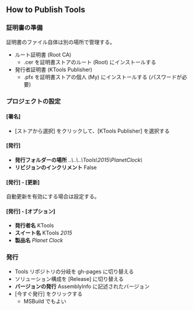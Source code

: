 ## How to Publish Tools

### 証明書の準備
証明書のファイル自体は別の場所で管理する。

* ルート証明書 (Root CA)
  * .cer を証明書ストアのルート (Root) にインストールする
* 発行者証明書 (KTools Publisher)
  * .pfx を証明書ストアの個人 (My) にインストールする (パスワードが必要)

### プロジェクトの設定

#### [署名]
* [ストアから選択] をクリックして、[KTools Publisher] を選択する

#### [発行]
* **発行フォルダーの場所** *..\\..\\..\\Tools\\2015\\PlanetClock\\*
* **リビジョンのインクリメント** False

#### [発行] - [更新]
自動更新を有効にする場合は設定する。

#### [発行] - [オプション]
* **発行者名** KTools
* **スイート名** KTools *2015*
* **製品名** *Planet Clock*

### 発行
* Tools リポジトリの分岐を gh-pages に切り替える
* ソリューション構成を [Release] に切り替える
* **バージョンの発行** AssemblyInfo に記述されたバージョン
* [今すぐ発行] をクリックする
  * MSBuild でもよい
